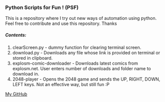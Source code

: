 <h3>Python Scripts for Fun ! (PSF) </h3>

<p>This is a repository where I try out new ways of automation using python. Feel free to contribute and use this repository. Thanks</p>

<h5>Contents: </h5>
<ol>
	<li>clearScreen.py - dummy function for clearing terminal screen.</li>
	<li>download.py - Downloads any file whose link is provided on terminal or stored in clipboard.</li>
	<li>explosm-comic-downloader - Downloads latest comics from explosm.net. User enters number of downloads and folder name to download in.</li>
	<li>2048-player - Opens the 2048 game and sends the UP, RIGHT, DOWN, LEFT keys. Not an effective way, but still fun :P </li>
</ol>

<a href="https://github.com/rohitrango">My GitHub</a><br>